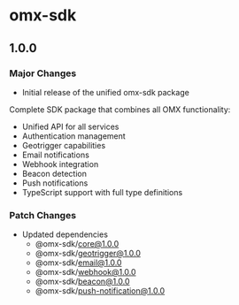 # omx-sdk

## 1.0.0

### Major Changes

- Initial release of the unified omx-sdk package

Complete SDK package that combines all OMX functionality:

- Unified API for all services
- Authentication management
- Geotrigger capabilities
- Email notifications
- Webhook integration
- Beacon detection
- Push notifications
- TypeScript support with full type definitions

### Patch Changes

- Updated dependencies
  - @omx-sdk/core@1.0.0
  - @omx-sdk/geotrigger@1.0.0
  - @omx-sdk/email@1.0.0
  - @omx-sdk/webhook@1.0.0
  - @omx-sdk/beacon@1.0.0
  - @omx-sdk/push-notification@1.0.0
